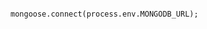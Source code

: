 <!-- layout:code post: application-settings-node_mongodb -->

```

mongoose.connect(process.env.MONGODB_URL);

```
